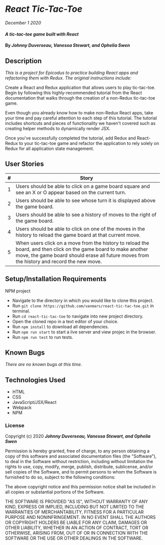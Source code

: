 # _React Tic-Tac-Toe_

_December 1 2020_

#### _A tic-tac-toe game built with React_

#### By _**Johnny Duverseau, Vanessa Stewart, and Ophelia Swen**_

## Description

_This is a project for Epicodus to practice building React apps and refactoring them with Redux. The original instructions include:_

Create a React and Redux application that allows users to play tic-tac-toe. Begin by following this highly-recommended tutorial from the React documentation that walks through the creation of a non-Redux tic-tac-toe game.

Even though you already know how to make non-Redux React apps, take your time and pay careful attention to each step of this tutorial. The tutorial includes shortcuts and pieces of functionality we haven't covered such as creating helper methods to dynamically render JSX.

Once you've successfully completed the tutorial, add Redux and React-Redux to your tic-tac-toe game and refactor the application to rely solely on Redux for all application state management.

## User Stories
| #    | Story |
| ---- | ----- | 
| 1 | Users should be able to click on a game board square and see an X or O appear based on the current turn. | 
| 2 | Users should be able to see whose turn it is displayed above the game board. | 
| 3 | Users should be able to see a history of moves to the right of the game board. | 
| 4 | Users should be able to click on one of the moves in the history to reload the game board at that current move. | 
| 5 | When users click on a move from the history to reload the board, and then click on the game board to make another move, the game board should erase all future moves from the history and record the new move. | 

## Setup/Installation Requirements

NPM project
* Navigate to the directory in which you would like to clone this project.
* Run `git clone https://github.com/vanmars/react-tic-tac-toe.git` in terminal.
* Run `cd react-tic-tac-toe` to navigate into new project directory.
* Open the cloned repo in a text editor of your choice.
* Run `npm install` to download all dependencies.
* Run `npm run start` to start a live server and view projec in the browser.
* Run `npm run test` to run tests.

## Known Bugs

_There are no known bugs at this time._

## Technologies Used

* HTML
* CSS
* JavaScript/JSX/React
* Webpack
* NPM

### License

Copyright (c) 2020 **_Johnny Duverseau, Vanessa Stewart, and Ophelia Swen_**

Permission is hereby granted, free of charge, to any person obtaining a copy of this software and associated documentation files (the "Software"), to deal in the Software without restriction, including without limitation the rights to use, copy, modify, merge, publish, distribute, sublicense, and/or sell copies of the Software, and to permit persons to whom the Software is furnished to do so, subject to the following conditions:

The above copyright notice and this permission notice shall be included in all copies or substantial portions of the Software.

THE SOFTWARE IS PROVIDED "AS IS", WITHOUT WARRANTY OF ANY KIND, EXPRESS OR IMPLIED, INCLUDING BUT NOT LIMITED TO THE WARRANTIES OF MERCHANTABILITY, FITNESS FOR A PARTICULAR PURPOSE AND NONINFRINGEMENT. IN NO EVENT SHALL THE AUTHORS OR COPYRIGHT HOLDERS BE LIABLE FOR ANY CLAIM, DAMAGES OR OTHER LIABILITY, WHETHER IN AN ACTION OF CONTRACT, TORT OR OTHERWISE, ARISING FROM, OUT OF OR IN CONNECTION WITH THE SOFTWARE OR THE USE OR OTHER DEALINGS IN THE SOFTWARE.
